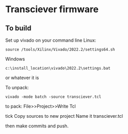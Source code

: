 # Transciever firmware

## To build

Set up vivado on your command line
Linux: 
```
source /tools/Xilinx/Vivado/2022.2/settings64.sh
```
Windows
```
c:\install_location\vivado\2022.2\settings.bat
```
or whatever it is

To unpack:
```
vivado -mode batch -source transciever.tcl
```

to pack:
File>>Project>>Write Tcl

tick Copy sources to new project
Name it transciever.tcl

then make commits and push.
